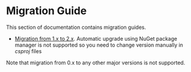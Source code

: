 Migration Guide
====
This section of documentation contains migration guides.
* [Migration from 1.x to 2.x](1.md). Automatic upgrade using NuGet package manager is not supported so you need to change version manually in _csproj_ files

Note that migration from 0.x to any other major versions is not supported.
